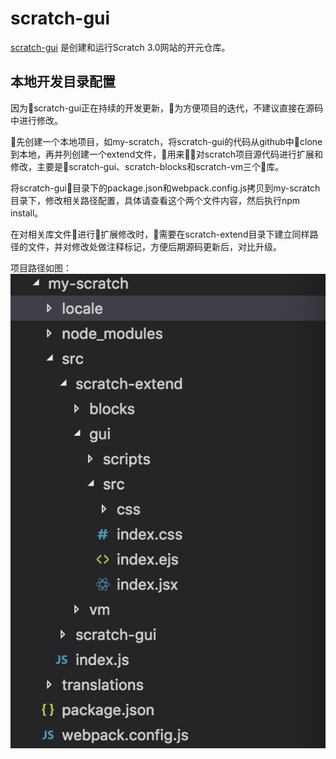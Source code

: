 # scratch-gui

[scratch-gui](https://github.com/LLK/scratch-gui) 是创建和运行Scratch 3.0网站的开元仓库。

## 本地开发目录配置

因为scratch-gui正在持续的开发更新，为方便项目的迭代，不建议直接在源码中进行修改。

先创建一个本地项目，如my-scratch，将scratch-gui的代码从github中clone到本地，再并列创建一个extend文件，用来对scratch项目源代码进行扩展和修改，主要是scratch-gui、scratch-blocks和scratch-vm三个库。

将scratch-gui目录下的package.json和webpack.config.js拷贝到my-scratch目录下，修改相关路径配置，具体请查看这个两个文件内容，然后执行npm install。

在对相关库文件进行扩展修改时，需要在scratch-extend目录下建立同样路径的文件，并对修改处做注释标记，方便后期源码更新后，对比升级。

项目路径如图：
![image](./conf.jpeg)
